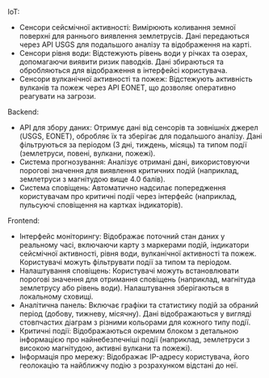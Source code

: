 IoT: 
-  Сенсори сейсмічної активності:  Вимірюють коливання земної поверхні для раннього виявлення землетрусів. Дані передаються через API USGS для подальшого аналізу та відображення на карті.
-  Сенсори рівня води:  Відстежують рівень води у річках та озерах, допомагаючи виявити ризик паводків. Дані збираються та обробляються для відображення в інтерфейсі користувача.
-  Сенсори вулканічної активності та пожеж:  Відстежують активність вулканів та пожеж через API EONET, що дозволяє оперативно реагувати на загрози.

 Backend: 
-  API для збору даних:  Отримує дані від сенсорів та зовнішніх джерел (USGS, EONET), обробляє їх та зберігає для подальшого аналізу. Дані фільтруються за періодом (3 дні, тиждень, місяць) та типом події (землетруси, повені, вулкани, пожежі).
-  Система прогнозування:  Аналізує отримані дані, використовуючи порогові значення для виявлення критичних подій (наприклад, землетруси з магнітудою вище 4.0 балів).
-  Система сповіщень:  Автоматично надсилає попередження користувачам про критичні події через інтерфейс (наприклад, пульсуючі сповіщення на картках індикаторів).

 Frontend: 
-  Інтерфейс моніторингу:  Відображає поточний стан даних у реальному часі, включаючи карту з маркерами подій, індикатори сейсмічної активності, рівня води, вулканічної активності та пожеж. Користувачі можуть фільтрувати події за типом та періодом.
-  Налаштування сповіщень:  Користувачі можуть встановлювати порогові значення для отримання сповіщень (наприклад, магнітуда землетрусу або рівень води). Налаштування зберігаються в локальному сховищі.
-  Аналітична панель:  Включає графіки та статистику подій за обраний період (добову, тижневу, місячну). Дані відображаються у вигляді стовпчастих діаграм з різними кольорами для кожного типу події.
-  Критичні події:  Відображаються окремим блоком з детальною інформацією про найнебезпечніші події (наприклад, землетруси з високою магнітудою, активні вулкани та пожежі).
-  Інформація про мережу:  Відображає IP-адресу користувача, його геолокацію та найближчу подію з розрахунком відстані до неї.

